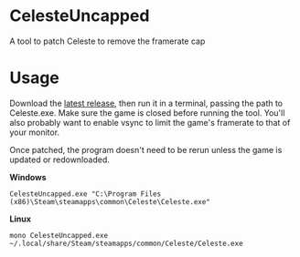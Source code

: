 # CelesteUncapped

A tool to patch Celeste to remove the framerate cap

# Usage

Download the [latest release](/../../releases/latest), then run it in a terminal, passing the path to Celeste.exe.
Make sure the game is closed before running the tool.
You'll also probably want to enable vsync to limit the game's framerate to that of your monitor.

Once patched, the program doesn't need to be rerun unless the game is updated or redownloaded.

**Windows**

`CelesteUncapped.exe "C:\Program Files (x86)\Steam\steamapps\common\Celeste\Celeste.exe"`

**Linux**

`mono CelesteUncapped.exe ~/.local/share/Steam/steamapps/common/Celeste/Celeste.exe`
